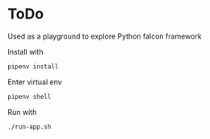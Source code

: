 # ToDo

Used as a playground to explore Python falcon framework

Install with

```bash
pipenv install
```

Enter virtual env

```bash
pipenv shell
```

Run with
```bash
./run-app.sh
```
